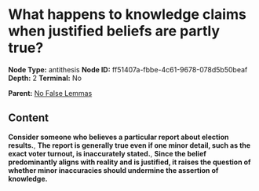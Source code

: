 # What happens to knowledge claims when justified beliefs are partly true?

**Node Type:** antithesis
**Node ID:** ff51407a-fbbe-4c61-9678-078d5b50beaf
**Depth:** 2
**Terminal:** No

**Parent:** [No False Lemmas](no-false-lemmas.md)

## Content

**Consider someone who believes a particular report about election results.**, **The report is generally true even if one minor detail, such as the exact voter turnout, is inaccurately stated.**, **Since the belief predominantly aligns with reality and is justified, it raises the question of whether minor inaccuracies should undermine the assertion of knowledge.**
